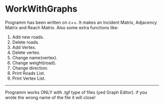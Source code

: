 # WorkWithGraphs
Programm has been written on c++. It makes an Incident Matrix, Adjacency Matrix and Reach Matrix. Also some extra functions like:

1. Add new roads.
2. Delete roads.
3. Add Vertex.
4. Delete vertex.
5. Change name(vertex).
6. Change weight(road).
7. Change direction.
8. Print Roads List.
9. Print Vertex List.
  
----------------------------------------------------------------------
Programm works ONLY with .tgf type of files (yed Graph Editor). if you wrote the wrong name of the file it will close!

